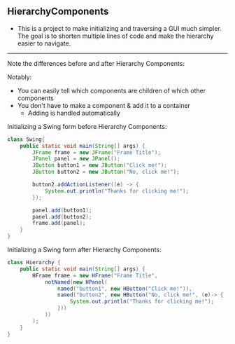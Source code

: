 HierarchyComponents
---
- This is a project to make initializing and traversing a GUI much simpler. The goal is to shorten multiple lines of code and make the hierarchy easier to navigate.
---
Note the differences before and after Hierarchy Components:

Notably:
* You can easily tell which components are children of which other components
* You don't have to make a component & add it to a container
  * Adding is handled automatically

Initializing a Swing form before Hierarchy Components:
```java
class Swing{
    public static void main(String[] args) {
        JFrame frame = new JFrame("Frame Title");
        JPanel panel = new JPanel();
        JButton button1 = new JButton("Click me!");
        JButton button2 = new JButton("No, click me!");        

        button2.addActionListener((e) -> {
            System.out.println("Thanks for clicking me!");
        });        

        panel.add(button1);
        panel.add(button2);
        frame.add(panel);
    }
}
```

Initializing a Swing form after Hierarchy Components:
```java
class Hierarchy {
    public static void main(String[] args) {
        HFrame frame = new HFrame("Frame Title",
            notNamed(new HPanel(
                named("button1", new HButton("Click me!")),
                named("button2", new HButton("No, click me!", (e)-> {
                    System.out.println("Thanks for clicking me!");
                }))
            ))
        );
    }
}
```